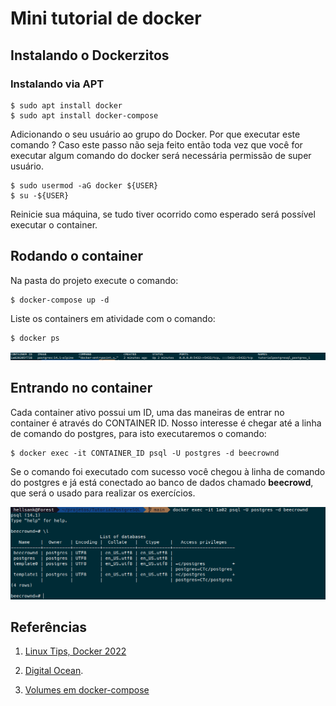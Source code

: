 # Mini tutorial de docker

## Instalando o Dockerzitos

### Instalando via APT

```
$ sudo apt install docker
$ sudo apt install docker-compose
```

Adicionando o seu usuário ao grupo do Docker. Por que executar este
comando ? Caso este passo não seja feito então toda vez que você
for executar algum comando do docker será necessária permissão de
super usuário.

```
$ sudo usermod -aG docker ${USER}
$ su -${USER}
```
Reinicie sua máquina, se tudo tiver ocorrido como esperado será 
possível executar o container.

## Rodando o container

Na pasta do projeto execute o comando:
```
$ docker-compose up -d
```

Liste os containers em atividade com o comando:
```
$ docker ps
```
![terminal\_docker\_ps](assets/terminal_docker_ps.png)


## Entrando no container

Cada container ativo possui um ID, uma das maneiras de entrar 
no container é através do CONTAINER ID. Nosso interesse é chegar
até a linha de comando do postgres, para isto executaremos o comando:

```
$ docker exec -it CONTAINER_ID psql -U postgres -d beecrownd
```

Se o comando foi executado com sucesso você chegou à linha de comando
do postgres e já está conectado ao banco de dados chamado 
**beecrowd**, que será o usado para realizar os exercícios.

![into\_container](assets/into_container.png)

## Referências

1. [Linux Tips, Docker 2022](https://www.youtube.com/watch?v=MeFyp4VnNx0&ab_channel=LINUXtips)

1. [Digital Ocean](https://www.digitalocean.com/community/tutorials/how-to-install-and-use-docker-on-ubuntu-20-04).

1. [Volumes em docker-compose](https://docs.docker.com/storage/volumes/)
